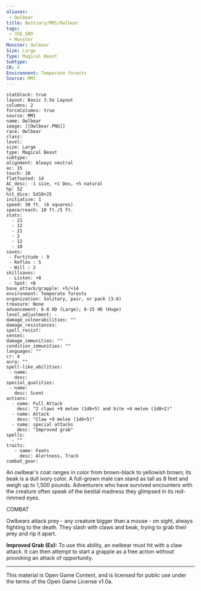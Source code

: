 ```yaml
---
aliases:
 - Owlbear
title: Bestiary/MM1/Owlbear
tags: 
 - 35E_SRD
 - Monster
Monster: Owlbear
Size: Large
Type: Magical Beast
Subtype: 
CR: 4
Environnent: Temperate forests
Source: MM1
---
```


```statblock
statblock: true
layout: Basic 3.5e Layout
columns: 2
forceColumns: true
source: MM1 
name: Owlbear
image: [[Owlbear.PNG]]
race: Owlbear
class: 
level: 
size: Large
type: Magical Beast
subtype: 
alignment: Always neutral
ac: 15
touch: 10
flatfooted: 14
AC_desc: -1 size, +1 Dex, +5 natural
hp: 52
hit_dice: 5d10+25
initiative: 1
speed: 30 ft. (6 squares)
space/reach: 10 ft./5 ft.
stats:
  - 21
  - 12
  - 21
  - 2
  - 12
  - 10
saves:
 - Fortitude : 9
 - Reflex : 5
 - Will : 2
skillsaves:
 - Listen: +8
 - Spot: +8
base_attack/grapple: +5/+14
environment: Temperate forests
organization: Solitary, pair, or pack (3-8)
treasure: None
advancement: 6-8 HD (Large); 9-15 HD (Huge)
level_adjustment: -
damage_vulnerabilities: ""
damage_resistances: 
spell_resist: 
senses: 
damage_immunities: ""
condition_immunities: ""
languages: ""
cr: 4
aura: ""
spell-like_abilities:
 - name: 
   desc: 
special_qualities:
 - name:
   desc: Scent
actions:
  - name: Full Attack
    desc: "2 claws +9 melee (1d6+5) and bite +4 melee (1d8+2)"
  - name: Attack
    desc: "Claw +9 melee (1d6+5)"
  - name: special attacks
    desc: "Improved grab"
spells:
  - ""
traits:
   - name: Feats
     desc: Alertness, Track
combat_gear:  
```


An owlbear's coat ranges in color from brown-black to yellowish brown; its beak is a dull ivory color. A full-grown male can stand as tall as 8 feet and weigh up to 1,500 pounds. Adventurers who have survived encounters with the creature often speak of the bestial madness they glimpsed in its red-rimmed eyes.

COMBAT

Owlbears attack prey - any creature bigger than a mouse - on sight, always fighting to the death. They slash with claws and beak, trying to grab their prey and rip it apart.


**Improved Grab (Ex):** To use this ability, an owlbear must hit with a claw attack. It can then attempt to start a grapple as a free action without provoking an attack of opportunity.

---

This material is Open Game Content, and is licensed for public use under the terms of the Open Game License v1.0a.
